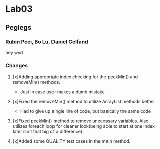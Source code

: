 # Lab03
## Peglegs
### Rubin Peci, Bo Lu, Daniel Gelfand

hey wyd

### Changes
1. [x]Adding appropriate index checking for the peekMin() and removeMin() methods.
   - Just in case user makes a dumb mistake

2. [x]Fixed the removeMin() method to utilize ArrayList methods better.
   - Had to give up single line of code, but basically the same code

3. [x]Fixed peekMin() method to remove unecessary variables. Also utilizes foreach loop for cleaner look(being able to start at one index later isn't that big of a difference).

4. [x]Added some QUALITY test cases in the main method.